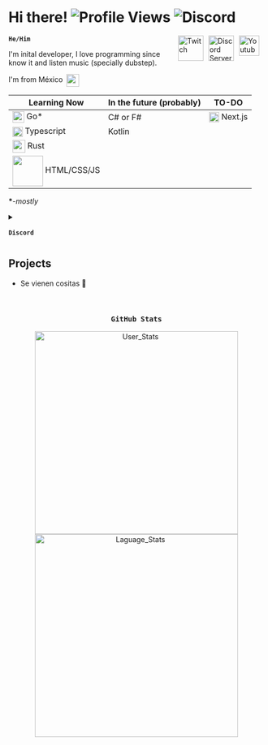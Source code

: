 # Hi there! ![Profile Views](https://komarev.com/ghpvc/?username=DexSlender&color=6002ee&style=flat-square) ![Discord](https://img.shields.io/badge/Discord-DexSlender%232051-yellowgreen?logo=discord&style=flat-square&color=5865F2)

<a href="https://www.youtube.com/channel/UCexHpXWRC_Y2w2T_fYfcp7w" target="blank">
	<img src="https://i2.wp.com/logos.edu.mx/wp-content/uploads/2021/01/YouTube-LOGO.png" align="right" style="float: right; margin: 0 10px 0 0;" height="40px" alt="Youtube" hspace=9>
</a>
<a href="https://discord.com/invite/xfMn3fQqnQ" target="blank">
	<img src="https://www.svgrepo.com/show/353655/discord-icon.svg" alt="Discord Server" style="float: right; margin: 0 10px 0 0;" height="50px" align="right">
</a>
<a href="https://www.twitch.tv/dexslender" target="blank">
	<img src="https://logos-marcas.com/wp-content/uploads/2020/11/Twitch-Emblema.png" style="float: right; margin: 0 10px 0 0;" align="right" height="50px" alt="Twitch">
</a>

<code><b>He/Him</b></code>

I'm inital developer, I love programming since know it and listen music (specially dubstep).

I'm from México <img src="https://images.emojiterra.com/twitter/v13.1/512px/1f1f2-1f1fd.png" width="25px" align="center" hspace=3>


**Learning Now** | **In the future** (probably) | **TO-DO** |
-----------------|------------------------------|-----------|
<a href="https://go.dev/" target="blank"><img src="https://upload.wikimedia.org/wikipedia/commons/thumb/0/05/Go_Logo_Blue.svg/1200px-Go_Logo_Blue.svg.png" width="23px" align="center"/></a> Go* | C# or F# | <a href="https://nextjs.org/" target="blank"><img src="https://nomadcoders.co/logos/next.png" width="20px" align="center"/></a> Next.js
<a href="https://www.typescriptlang.org/" target="blank"><img src="https://upload.wikimedia.org/wikipedia/commons/thumb/4/4c/Typescript_logo_2020.svg/640px-Typescript_logo_2020.svg.png" width="20px" align="center"/></a> Typescript | Kotlin
<a href="https://rustlang.org"><img src="https://i.imgur.com/kZARYL8.png" width="25px" align="center"></a> Rust |
<a href="https://developer.mozilla.org/" target="blank"><img src="https://www.freepnglogos.com/uploads/html5-logo-png/html5-logo-devextreme-multi-purpose-controls-html-javascript-3.png" width="60px" align="center"/></a> HTML/CSS/JS |

**\***-*mostly*

<details>
	<summary><code><code><h3>Discord</h3></code></code></summary>
	<a href="https://discord.com/users/828393508296458284" target="blank">
		<img src="https://lanyard.cnrad.dev/api/828393508296458284?idleMessage=Sleeping%20or%20listening%20some%20music....&hideDiscrim=true" width=300 >
	</a>
</details>

<h2>Projects</h2>

- Se vienen cositas 👀

</br>
<div align="center">
<h3><code>&nbsp;&nbsp;&nbsp;&nbsp;&nbsp;&nbsp;&nbsp;&nbsp;&nbsp;&nbsp;&nbsp;&nbsp;GitHub Stats&nbsp;&nbsp;&nbsp;&nbsp;&nbsp;&nbsp;&nbsp;&nbsp;&nbsp;&nbsp;&nbsp;&nbsp;</code></h3>
<img src="https://github-readme-stats.vercel.app/api?username=dexslender&theme=midnight-purple&border_color=000000&show_icons=true" alt="User_Stats" width="400px">
</br>
<img src="https://github-readme-stats.vercel.app/api/top-langs?username=DexSlender&theme=midnight-purple&border_color=000000&show_icons=true&locale=en&layout=compact" alt="Laguage_Stats" width="400px">
</div>







